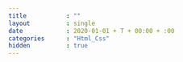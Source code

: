 ```yaml
---
title           : ""
layout          : single
date            : 2020-01-01 + T + 00:00 + :00
categories      : "Html_Css"
hidden          : true
---
```

